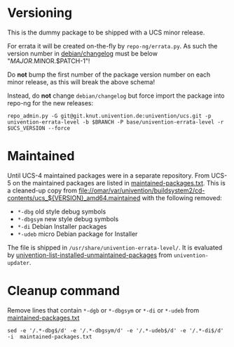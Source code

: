 Versioning
==========
This is the dummy package to be shipped with a UCS minor release.

For errata it will be created on-the-fly by `repo-ng/errata.py`.
As such the version number in [debian/changelog](debian/changelog) must be below "$MAJOR.$MINOR.$PATCH-1"!

Do **not** bump the first number of the package version number on each minor
release, as this will break the above schema!

Instead, do **not** change `debian/changelog` but force import the package into repo-ng for the new releases:

```
repo_admin.py -G git@git.knut.univention.de:univention/ucs.git -p univention-errata-level -b $BRANCH -P base/univention-errata-level -r $UCS_VERSION --force
```

Maintained
==========
Until UCS-4 maintained packages were in a separate repository.
From UCS-5 on the maintained packages are listed in [maintained-packages.txt](maintained-packages.txt).
This is a cleaned-up copy from <file://omar/var/univention/buildsystem2/cd-contents/ucs_${VERSION}_amd64.maintained> with the following removed:
- `*-dbg` old style debug symbols
- `*-dbgsym` new style debug symbols
- `*-di` Debian Installer packages
- `*-udeb` micro Debian package for Installer

The file is shipped in `/usr/share/univention-errata-level/`.
It is evaluated by [univention-list-installed-unmaintained-packages](../base/univention-updater/) from `univention-updater`.


Cleanup command
===============

Remove lines that contain `*-dgb` or `*-dbgsym` or `*-di` or `*-udeb`  from [maintained-packages.txt](maintained-packages.txt)
```
sed -e '/.*-dbg$/d' -e '/.*-dbgsym/d' -e '/.*-udeb$/d' -e '/.*-di$/d' -i  maintained-packages.txt
```